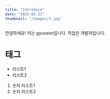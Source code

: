 ```yaml
---
title: "Introduce"
date: "2025-02-21"
thumbnail: "/images/3.jpg"
---
```


안녕하세요! 저는 gyuseon입니다. 직업은 개발자입니다.

# 태그

- 리스트1
- 리스트2

1. 숫자 리스트1
2. 숫자 리스트2
